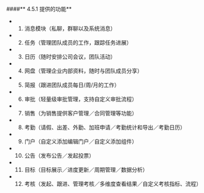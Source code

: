 ####** 4.5.1 提供的功能**
* 1) 消息模块（私聊，群聊以及系统消息）
* 2) 任务（管理团队成员的工作，跟踪任务进展）
* 3) 日历（随时安排公司会议，团队活动）
* 4) 网盘（管理企业内部资料，随时与团队成员分享）
* 5) 简报（跟进团队成员每日/周/月的工作）
* 6) 审批（轻量级审批管理，支持自定义审批流程）
* 7) 销售（为销售提供客户管理／合同管理等功能）
* 8) 考勤（请假、出差、外勤、加班申请／考勤统计和导出／考勤日历）
* 9) 门户（自定义添加编辑门户／自定义添加组件）
* 10) 公告（发布公告／发起投票）
* 11) 目标（目标展示／进度更新／周期管理／数据分析）
* 12) 考核（发起、跟进、管理考核／多维度查看结果／自定义考核指标、流程）
